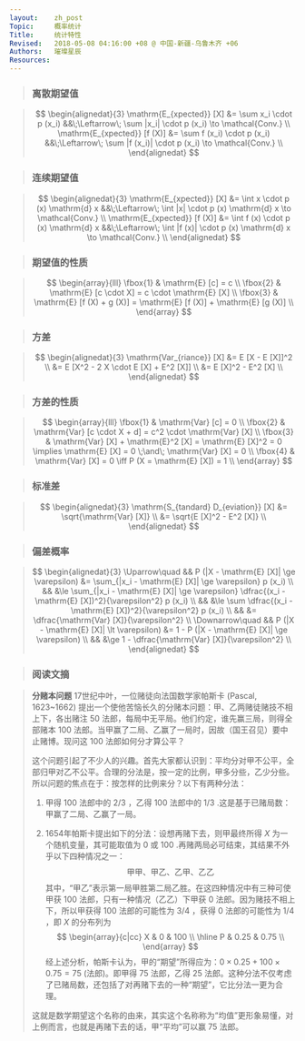 ```yaml
---
layout:    zh_post
Topic:     概率统计
Title:     统计特性
Revised:   2018-05-08 04:16:00 +08 @ 中国-新疆-乌鲁木齐 +06
Authors:   璀璨星辰
Resources:
---
```


> ### 离散期望值

> $$
> \begin{alignedat}{3}
>     \mathrm{E_{xpected}} [X] &= \sum x_i \cdot p (x_i)     &&\;\Leftarrow\; \sum |x_i| \cdot p (x_i) \to \mathcal{Conv.} \\
> \mathrm{E_{xpected}} [f (X)] &= \sum f (x_i) \cdot p (x_i) &&\;\Leftarrow\; \sum |f (x_i)| \cdot p (x_i) \to \mathcal{Conv.} \\
> \end{alignedat}
> $$
>

> ### 连续期望值

> $$
> \begin{alignedat}{3}
>     \mathrm{E_{xpected}} [X] &= \int x \cdot p (x) \mathrm{d} x     &&\;\Leftarrow\; \int |x| \cdot p (x) \mathrm{d} x \to \mathcal{Conv.} \\
> \mathrm{E_{xpected}} [f (X)] &= \int f (x) \cdot p (x) \mathrm{d} x &&\;\Leftarrow\; \int |f (x)| \cdot p (x) \mathrm{d} x \to \mathcal{Conv.} \\ 
> \end{alignedat}
> $$
>

> ### 期望值的性质

> $$
> \begin{array}{lll}
> \fbox{1} & \mathrm{E} [c] = c \\
> \fbox{2} & \mathrm{E} [c \cdot X] = c \cdot \mathrm{E} [X] \\
> \fbox{3} & \mathrm{E} [f (X) + g (X)] = \mathrm{E} [f (X)] + \mathrm{E} [g (X)] \\
> \end{array}
> $$
>

> ### 方差

> $$
> \begin{alignedat}{3}
> \mathrm{Var_{riance}} [X] &= E [X - E [X]]^2 \\
>                           &= E [X^2 - 2 X \cdot E [X] + E^2 [X]] \\
>                           &= E [X]^2 - E^2 [X] \\
> \end{alignedat}
> $$
>

> ### 方差的性质

> $$
> \begin{array}{lll}
> \fbox{1} & \mathrm{Var} [c] = 0 \\
> \fbox{2} & \mathrm{Var} [c \cdot X + d] = c^2 \cdot \mathrm{Var} [X] \\
> \fbox{3} & \mathrm{Var} [X] + \mathrm{E}^2 [X] = \mathrm{E} [X]^2 = 0 \implies \mathrm{E} [X] = 0 \;\and\; \mathrm{Var} [X] = 0 \\
> \fbox{4} & \mathrm{Var} [X] = 0 \iff P (X = \mathrm{E} [X]) = 1  \\
> \end{array}
> $$
>

> ### 标准差

> $$
> \begin{alignedat}{3}
> \mathrm{S_{tandard} D_{eviation}} [X] &= \sqrt{\mathrm{Var} [X]} \\
>                                       &= \sqrt{E [X]^2 - E^2 [X]} \\
> \end{alignedat}
> $$
>

> ### 偏差概率

> $$
> \begin{alignedat}{3}
> \Uparrow\quad   && P (|X - \mathrm{E} [X]| \ge \varepsilon) &= \sum_{|x_i - \mathrm{E} [X]| \ge \varepsilon} p (x_i) \\
>                 &&                                          &\le \sum_{|x_i - \mathrm{E} [X]| \ge \varepsilon} \dfrac{(x_i - \mathrm{E} [X])^2}{\varepsilon^2} p (x_i) \\
>                 &&                                          &\le \sum \dfrac{(x_i - \mathrm{E} [X])^2}{\varepsilon^2} p (x_i) \\
>                 &&                                          &= \dfrac{\mathrm{Var} [X]}{\varepsilon^2} \\
> \Downarrow\quad && P (|X - \mathrm{E} [X]| \lt \varepsilon) &= 1 - P (|X - \mathrm{E} [X]| \ge \varepsilon) \\
>                 &&                                          &\ge 1 - \dfrac{\mathrm{Var} [X]}{\varepsilon^2} \\
> \end{alignedat}
> $$
>

> ### 阅读文摘

> **分赌本问题**  17世纪中叶，一位赌徒向法国数学家帕斯卡 (Pascal, 1623~1662) 提出一个使他苦恼长久的分赌本问题：甲、乙两赌徒赌技不相上下，各出赌注 $50$ 法郎，每局中无平局。他们约定，谁先赢三局，则得全部赌本 $100$ 法郎。当甲赢了二局、乙赢了一局时，因故（国王召见）要中止赌博。现问这 $100$ 法郎如何分才算公平？
>
> 这个问题引起了不少人的兴趣。首先大家都认识到：平均分对甲不公平，全部归甲对乙不公平。合理的分法是，按一定的比例，甲多分些，乙少分些。所以问题的焦点在于：按怎样的比例来分？以下有两种分法：
>
> 1. 甲得 $100$ 法郎中的 $2/3$ ，乙得 $100$ 法郎中的 $1/3$ .这是基于已赌局数：甲赢了二局、乙赢了一局。
>
> 2. 1654年帕斯卡提出如下的分法：设想再赌下去，则甲最终所得 $X$ 为一个随机变量，其可能取值为 $0$ 或 $100$ .再赌两局必可结束，其结果不外乎以下四种情况之一：
>    $$
>    \text{甲甲、甲乙、乙甲、乙乙}
>    $$
>    其中，“甲乙”表示第一局甲胜第二局乙胜。在这四种情况中有三种可使甲获 $100$ 法郎，只有一种情况（乙乙）下甲获 $0$ 法郎。因为赌技不相上下，所以甲获得 $100$ 法郎的可能性为 $3/4$ ，获得 $0$ 法郎的可能性为 $1/4$ ，即 $X$ 的分布列为
>    $$
>    \begin{array}{c|cc}
>    X & 0    & 100 \\
>    \hline
>    P & 0.25 & 0.75 \\
>    \end{array}
>    $$
>    经上述分析，帕斯卡认为，甲的“期望”所得应为：$0 \times 0.25 + 100 \times 0.75 = 75$ (法郎)。即甲得 $75$ 法郎，乙得 $25$ 法郎。这种分法不仅考虑了已赌局数，还包括了对再赌下去的一种“期望”，它比分法一更为合理。
>
> 这就是数学期望这个名称的由来，其实这个名称称为“均值”更形象易懂，对上例而言，也就是再赌下去的话，甲“平均”可以赢 $75$ 法郎。
